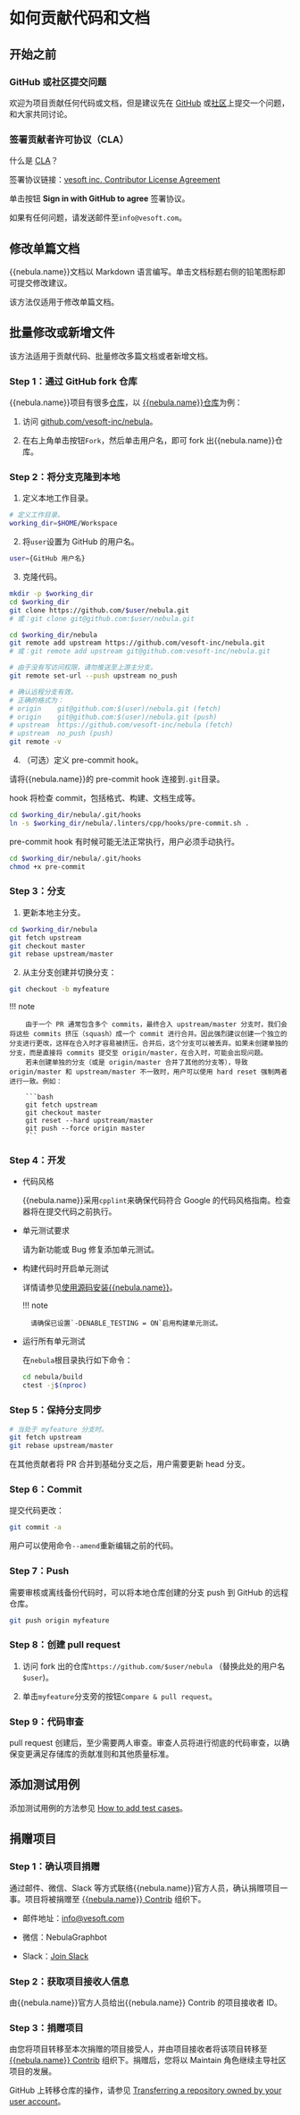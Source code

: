# 如何贡献代码和文档

## 开始之前

### GitHub 或社区提交问题

欢迎为项目贡献任何代码或文档，但是建议先在 [GitHub](https://github.com/vesoft-inc/nebula) 或[社区](https://discuss.nebula-graph.io/)上提交一个问题，和大家共同讨论。

### 签署贡献者许可协议（CLA）

什么是 [CLA](https://www.apache.org/licenses/contributor-agreements.html)？

签署协议链接：[vesoft inc. Contributor License Agreement](https://cla-assistant.io/vesoft-inc/)

单击按钮 **Sign in with GitHub to agree** 签署协议。

如果有任何问题，请发送邮件至`info@vesoft.com`。

## 修改单篇文档

{{nebula.name}}文档以 Markdown 语言编写。单击文档标题右侧的铅笔图标即可提交修改建议。

该方法仅适用于修改单篇文档。

## 批量修改或新增文件

该方法适用于贡献代码、批量修改多篇文档或者新增文档。

### Step 1：通过 GitHub fork 仓库

{{nebula.name}}项目有很多[仓库](https://github.com/vesoft-inc)，以 [{{nebula.name}}仓库](https://github.com/vesoft-inc/nebula)为例：

1. 访问 [github.com/vesoft-inc/nebula](https://github.com/vesoft-inc/nebula)。

2. 在右上角单击按钮`Fork`，然后单击用户名，即可 fork 出{{nebula.name}}仓库。

### Step 2：将分支克隆到本地

1. 定义本地工作目录。

  ```bash
  # 定义工作目录。
  working_dir=$HOME/Workspace
  ```

2. 将`user`设置为 GitHub 的用户名。

  ```bash
  user={GitHub 用户名}
  ```

3. 克隆代码。

  ```bash
  mkdir -p $working_dir
  cd $working_dir
  git clone https://github.com/$user/nebula.git
  # 或：git clone git@github.com:$user/nebula.git

  cd $working_dir/nebula
  git remote add upstream https://github.com/vesoft-inc/nebula.git
  # 或：git remote add upstream git@github.com:vesoft-inc/nebula.git

  # 由于没有写访问权限，请勿推送至上游主分支。
  git remote set-url --push upstream no_push

  # 确认远程分支有效。
  # 正确的格式为：
  # origin    git@github.com:$(user)/nebula.git (fetch)
  # origin    git@github.com:$(user)/nebula.git (push)
  # upstream  https://github.com/vesoft-inc/nebula (fetch)
  # upstream  no_push (push)
  git remote -v
  ```

4. （可选）定义 pre-commit hook。

  请将{{nebula.name}}的 pre-commit hook 连接到`.git`目录。

  hook 将检查 commit，包括格式、构建、文档生成等。

  ```bash
  cd $working_dir/nebula/.git/hooks
  ln -s $working_dir/nebula/.linters/cpp/hooks/pre-commit.sh .
  ```

  pre-commit hook 有时候可能无法正常执行，用户必须手动执行。

  ```bash
  cd $working_dir/nebula/.git/hooks
  chmod +x pre-commit
  ```

### Step 3：分支

1. 更新本地主分支。

  ```bash
  cd $working_dir/nebula
  git fetch upstream
  git checkout master
  git rebase upstream/master
  ```

2. 从主分支创建并切换分支：

  ```bash
  git checkout -b myfeature
  ```

  !!! note

        由于一个 PR 通常包含多个 commits，最终合入 upstream/master 分支时，我们会将这些 commits 挤压（squash）成一个 commit 进行合并。因此强烈建议创建一个独立的分支进行更改，这样在合入时才容易被挤压。合并后，这个分支可以被丢弃。如果未创建单独的分支，而是直接将 commits 提交至 origin/master，在合入时，可能会出现问题。
        若未创建单独的分支（或是 origin/master 合并了其他的分支等），导致 origin/master 和 upstream/master 不一致时，用户可以使用 hard reset 强制两者进行一致。例如：

        ```bash
        git fetch upstream
        git checkout master
        git reset --hard upstream/master
        git push --force origin master
        ```

### Step 4：开发

- 代码风格

  {{nebula.name}}采用`cpplint`来确保代码符合 Google 的代码风格指南。检查器将在提交代码之前执行。

- 单元测试要求

  请为新功能或 Bug 修复添加单元测试。

- 构建代码时开启单元测试

  详情请参见[使用源码安装{{nebula.name}}](../4.deployment-and-installation/2.compile-and-install-nebula-graph/1.install-nebula-graph-by-compiling-the-source-code.md)。

  !!! note

        请确保已设置`-DENABLE_TESTING = ON`启用构建单元测试。

- 运行所有单元测试

  在`nebula`根目录执行如下命令：

  ```bash
  cd nebula/build
  ctest -j$(nproc)
  ```

### Step 5：保持分支同步

```bash
# 当处于 myfeature 分支时。
git fetch upstream
git rebase upstream/master
```

在其他贡献者将 PR 合并到基础分支之后，用户需要更新 head 分支。

### Step 6：Commit

提交代码更改：

```bash
git commit -a
```

用户可以使用命令`--amend`重新编辑之前的代码。

### Step 7：Push

需要审核或离线备份代码时，可以将本地仓库创建的分支 push 到 GitHub 的远程仓库。

```bash
git push origin myfeature
```

### Step 8：创建 pull request

1. 访问 fork 出的仓库`https://github.com/$user/nebula` （替换此处的用户名`$user`)。

2. 单击`myfeature`分支旁的按钮`Compare & pull request`。

### Step 9：代码审查

pull request 创建后，至少需要两人审查。审查人员将进行彻底的代码审查，以确保变更满足存储库的贡献准则和其他质量标准。

## 添加测试用例

添加测试用例的方法参见 [How to add test cases](https://github.com/vesoft-inc/nebula/blob/master/tests/README.md#how-to-add-test-case)。

## 捐赠项目

### Step 1：确认项目捐赠

通过邮件、微信、Slack 等方式联络{{nebula.name}}官方人员，确认捐赠项目一事。项目将被捐赠至 [{{nebula.name}} Contrib](https://github.com/nebula-contrib) 组织下。

* 邮件地址：info@vesoft.com

* 微信：NebulaGraphbot

* Slack：[Join Slack](https://join.slack.com/t/nebulagraph/shared_invite/zt-7ybejuqa-NCZBroh~PCh66d9kOQj45g)

### Step 2：获取项目接收人信息

由{{nebula.name}}官方人员给出{{nebula.name}} Contrib 的项目接收者 ID。

### Step 3：捐赠项目

由您将项目转移至本次捐赠的项目接受人，并由项目接收者将该项目转移至 [{{nebula.name}} Contrib](https://github.com/nebula-contrib) 组织下。捐赠后，您将以 Maintain 角色继续主导社区项目的发展。

GitHub 上转移仓库的操作，请参见 [Transferring a repository owned by your user account](https://docs.github.com/en/enterprise-server@3.0/github/administering-a-repository/managing-repository-settings/transferring-a-repository#transferring-a-repository-owned-by-your-user-account)。 
